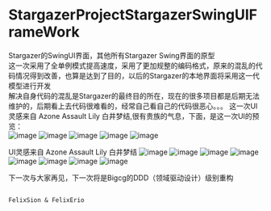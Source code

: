 # StargazerProjectStargazerSwingUIFrameWork</br>
Stargazer的SwingUI界面，其他所有Stargazer Swing界面的原型</br>
这一次采用了全单例模式提高速度，采用了更加规整的编码格式，原来的混乱的代码情况得到改善，也算是达到了目的，以后的Stargazer的本地界面将采用这一代模型进行开发</br>
解决自身代码的混乱是Stargazer的最终目的所在，现在的很多项目都是后期无法维护的，后期看上去代码很难看的，经常自己看自己的代码很恶心。。。
这一次UI灵感来自 Azone Assault Lily 白井梦结,很有贵族的气息，下面，是这一次UI的预览：</br>
![image](https://github.com/pisual/StargazerProjectStargazerSwingUIFrameWork/blob/master/Preview/1.jpg)
![image](https://github.com/pisual/StargazerProjectStargazerSwingUIFrameWork/blob/master/Preview/2.jpg)
![image](https://github.com/pisual/StargazerProjectStargazerSwingUIFrameWork/blob/master/Preview/3.jpg)
![image](https://github.com/pisual/StargazerProjectStargazerSwingUIFrameWork/blob/master/StargazerUIAssaultLily/Loading.png)
![image](https://github.com/pisual/StargazerProjectStargazerSwingUIFrameWork/blob/master/StargazerUIAssaultLily/Background.png)

UI灵感来自 Azone Assault Lily 白井梦结
![image](https://github.com/pisual/StargazerProjectStargazerSwingUIFrameWork/blob/master/StargazerUIAssaultLily/1.jpg)
![image](https://github.com/pisual/StargazerProjectStargazerSwingUIFrameWork/blob/master/StargazerUIAssaultLily/2.jpg)
![image](https://github.com/pisual/StargazerProjectStargazerSwingUIFrameWork/blob/master/StargazerUIAssaultLily/3.jpg)
![image](https://github.com/pisual/StargazerProjectStargazerSwingUIFrameWork/blob/master/StargazerUIAssaultLily/4.jpg)
![image](https://github.com/pisual/StargazerProjectStargazerSwingUIFrameWork/blob/master/StargazerUIAssaultLily/5.jpg)
![image](https://github.com/pisual/StargazerProjectStargazerSwingUIFrameWork/blob/master/StargazerUIAssaultLily/6.jpg)
![image](https://github.com/pisual/StargazerProjectStargazerSwingUIFrameWork/blob/master/StargazerUIAssaultLily/7.jpg)
![image](https://github.com/pisual/StargazerProjectStargazerSwingUIFrameWork/blob/master/StargazerUIAssaultLily/8.jpg)

下一次与大家再见，下一次将是Bigcg的DDD（领域驱动设计）级别重构

                                                                                              FelixSion & FelixErio

